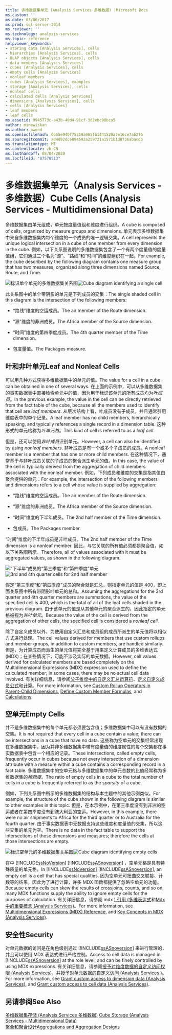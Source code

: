 ```yaml
---
title: 多维数据集单元 (Analysis Services 多维数据) |Microsoft Docs
ms.custom: ''
ms.date: 03/06/2017
ms.prod: sql-server-2014
ms.reviewer: ''
ms.technology: analysis-services
ms.topic: reference
helpviewer_keywords:
- storing data [Analysis Services], cells
- hierarchies [Analysis Services], cells
- OLAP objects [Analysis Services], cells
- data members [Analysis Services]
- cubes [Analysis Services], cells
- empty cells [Analysis Services]
- nonleaf members
- cubes [Analysis Services], examples
- storage [Analysis Services], cells
- nonleaf cells
- calculated cells [Analysis Services]
- dimensions [Analysis Services], cells
- cells [Analysis Services]
- leaf members
- leaf cells
ms.assetid: 9945773c-a43b-40d4-91cf-3d2ebc90bca5
author: minewiskan
ms.author: owend
ms.openlocfilehash: 0b55e940f75319a965fb1441520a7e16ce7ab2f6
ms.sourcegitcommit: ad4d92dce894592a259721a1571b1d8736abacdb
ms.translationtype: MT
ms.contentlocale: zh-CN
ms.lasthandoff: 08/04/2020
ms.locfileid: "87578513"
---
```

# <a name="cube-cells-analysis-services---multidimensional-data"></a><span data-ttu-id="f7c34-102">多维数据集单元（Analysis Services - 多维数据）</span><span class="sxs-lookup"><span data-stu-id="f7c34-102">Cube Cells (Analysis Services - Multidimensional Data)</span></span>
  <span data-ttu-id="f7c34-103">多维数据集由单元组成，单元按度量值组和维度进行组织。</span><span class="sxs-lookup"><span data-stu-id="f7c34-103">A cube is composed of cells, organized by measure groups and dimensions.</span></span> <span data-ttu-id="f7c34-104">单元表示多维数据集中来自多维数据集内每个维度的一个成员的唯一逻辑交集。</span><span class="sxs-lookup"><span data-stu-id="f7c34-104">A cell represents the unique logical intersection in a cube of one member from every dimension in the cube.</span></span> <span data-ttu-id="f7c34-105">例如，以下关系图说明的多维数据集包含了一个有两个度量值的度量值组，它们通过三个名为“源”、“路线”和“时间”的维度组织在一起。</span><span class="sxs-lookup"><span data-stu-id="f7c34-105">For example, the cube described by the following diagram contains one measure group that has two measures, organized along three dimensions named Source, Route, and Time.</span></span>  
  
 <span data-ttu-id="f7c34-106">![标识单个单元的多维数据集关系图](../../analysis-services/dev-guide/media/as-cubeintro5.gif "标识单个单元的多维数据集关系图")</span><span class="sxs-lookup"><span data-stu-id="f7c34-106">![Cube diagram identifying a single cell](../../analysis-services/dev-guide/media/as-cubeintro5.gif "Cube diagram identifying a single cell")</span></span>  
  
 <span data-ttu-id="f7c34-107">此关系图中的单个带阴影的单元是下列成员的交集：</span><span class="sxs-lookup"><span data-stu-id="f7c34-107">The single shaded cell in this diagram is the intersection of the following members:</span></span>  
  
-   <span data-ttu-id="f7c34-108">“路线”维度的空运成员。</span><span class="sxs-lookup"><span data-stu-id="f7c34-108">The air member of the Route dimension.</span></span>  
  
-   <span data-ttu-id="f7c34-109">“源”维度的非洲成员。</span><span class="sxs-lookup"><span data-stu-id="f7c34-109">The Africa member of the Source dimension.</span></span>  
  
-   <span data-ttu-id="f7c34-110">“时间”维度的第四季度成员。</span><span class="sxs-lookup"><span data-stu-id="f7c34-110">The 4th quarter member of the Time dimension.</span></span>  
  
-   <span data-ttu-id="f7c34-111">包度量值。</span><span class="sxs-lookup"><span data-stu-id="f7c34-111">The Packages measure.</span></span>  
  
## <a name="leaf-and-nonleaf-cells"></a><span data-ttu-id="f7c34-112">叶和非叶单元</span><span class="sxs-lookup"><span data-stu-id="f7c34-112">Leaf and Nonleaf Cells</span></span>  
 <span data-ttu-id="f7c34-113">可以用几种方式获得多维数据集中的单元的值。</span><span class="sxs-lookup"><span data-stu-id="f7c34-113">The value for a cell in a cube can be obtained in one of several ways.</span></span> <span data-ttu-id="f7c34-114">在上面的示例中，可以从多维数据集的事实数据表中直接检索单元中的值，因为用于标识该单元的所有成员均为*叶成员*。</span><span class="sxs-lookup"><span data-stu-id="f7c34-114">In the previous example, the value in the cell can be directly retrieved from the fact table of the cube, because all the members used to identify that cell are *leaf members*.</span></span> <span data-ttu-id="f7c34-115">从层次结构上看，叶成员没有子成员，并且通常引用维度表中的单个记录。</span><span class="sxs-lookup"><span data-stu-id="f7c34-115">A leaf member has no child members, hierarchically speaking, and typically references a single record in a dimension table.</span></span> <span data-ttu-id="f7c34-116">这种形式的单元格称为*叶单元格*。</span><span class="sxs-lookup"><span data-stu-id="f7c34-116">This kind of cell is referred to as a *leaf cell*.</span></span>  
  
 <span data-ttu-id="f7c34-117">但是，还可以使用*非叶成员*识别单元。</span><span class="sxs-lookup"><span data-stu-id="f7c34-117">However, a cell can also be identified by using *nonleaf members*.</span></span> <span data-ttu-id="f7c34-118">非叶成员是有一个或多个子成员的成员。</span><span class="sxs-lookup"><span data-stu-id="f7c34-118">A nonleaf member is a member that has one or more child members.</span></span> <span data-ttu-id="f7c34-119">在这种情况下，通常基于与非叶成员关联的子成员的聚合派生单元的值。</span><span class="sxs-lookup"><span data-stu-id="f7c34-119">In this case, the value of the cell is typically derived from the aggregation of child members associated with the nonleaf member.</span></span> <span data-ttu-id="f7c34-120">例如，下列成员和维度的交集是指其值由聚合提供的单元：</span><span class="sxs-lookup"><span data-stu-id="f7c34-120">For example, the intersection of the following members and dimensions refers to a cell whose value is supplied by aggregation:</span></span>  
  
-   <span data-ttu-id="f7c34-121">“路线”维度的空运成员。</span><span class="sxs-lookup"><span data-stu-id="f7c34-121">The air member of the Route dimension.</span></span>  
  
-   <span data-ttu-id="f7c34-122">“源”维度的非洲成员。</span><span class="sxs-lookup"><span data-stu-id="f7c34-122">The Africa member of the Source dimension.</span></span>  
  
-   <span data-ttu-id="f7c34-123">“时间”维度的下半年成员。</span><span class="sxs-lookup"><span data-stu-id="f7c34-123">The 2nd half member of the Time dimension.</span></span>  
  
-   <span data-ttu-id="f7c34-124">包成员。</span><span class="sxs-lookup"><span data-stu-id="f7c34-124">The Packages member.</span></span>  
  
 <span data-ttu-id="f7c34-125">“时间”维度的下半年成员是非叶成员。</span><span class="sxs-lookup"><span data-stu-id="f7c34-125">The 2nd half member of the Time dimension is a nonleaf member.</span></span> <span data-ttu-id="f7c34-126">因此，与它关联的所有值必须都是聚合值，如以下关系图所示。</span><span class="sxs-lookup"><span data-stu-id="f7c34-126">Therefore, all of values associated with it must be aggregated values, as shown in the following diagram.</span></span>  
  
 <span data-ttu-id="f7c34-127">![“下半年”成员的“第三季度”和“第四季度”单元](../../analysis-services/dev-guide/media/as-cubeintro6.gif "“下半年”成员的“第三季度”和“第四季度”单元")</span><span class="sxs-lookup"><span data-stu-id="f7c34-127">![3rd and 4th quarter cells for 2nd half member](../../analysis-services/dev-guide/media/as-cubeintro6.gif "3rd and 4th quarter cells for 2nd half member")</span></span>  
  
 <span data-ttu-id="f7c34-128">假定“第三季度”和“第四季度”成员的聚合就是汇总，则指定单元的值是 400，即上面关系图中所有带阴影叶单元的总和。</span><span class="sxs-lookup"><span data-stu-id="f7c34-128">Assuming the aggregations for the 3rd quarter and 4th quarter members are summations, the value of the specified cell is 400, which is the total of all of the leaf cells shaded in the previous diagram.</span></span> <span data-ttu-id="f7c34-129">由于该单元的值是从其他单元的聚合派生的，因此指定的单元格被视为*非叶单元*。</span><span class="sxs-lookup"><span data-stu-id="f7c34-129">Because the value of the cell is derived from the aggregation of other cells, the specified cell is considered a *nonleaf cell*.</span></span>  
  
 <span data-ttu-id="f7c34-130">除了自定义成员以外，为使用自定义汇总和成员组的成员所派生的单元值将以相似方式进行处理。</span><span class="sxs-lookup"><span data-stu-id="f7c34-130">The cell values derived for members that use custom rollups and member groups, in addition to custom members, are handled similarly.</span></span> <span data-ttu-id="f7c34-131">但是，为计算成员而派生的单元值将完全基于用来定义计算成员的多维表达式 (MDX)；在某些情况下，可能不涉及实际的单元数据。</span><span class="sxs-lookup"><span data-stu-id="f7c34-131">However, cell values derived for calculated members are based completely on the Multidimensional Expressions (MDX) expression used to define the calculated member; in some cases, there may be no actual cell data involved.</span></span> <span data-ttu-id="f7c34-132">有关详细信息，请参阅[父子维度中的自定义汇总运算符](../multidimensional-models/parent-child-dimension-attributes-custom-rollup-operators.md)、[定义自定义成员公式](../multidimensional-models/attribute-properties-define-custom-member-formulas.md)和[计算](../multidimensional-models-olap-logical-cube-objects/calculations.md)。</span><span class="sxs-lookup"><span data-stu-id="f7c34-132">For more information, see [Custom Rollup Operators in Parent-Child Dimensions](../multidimensional-models/parent-child-dimension-attributes-custom-rollup-operators.md), [Define Custom Member Formulas](../multidimensional-models/attribute-properties-define-custom-member-formulas.md), and [Calculations](../multidimensional-models-olap-logical-cube-objects/calculations.md).</span></span>  
  
## <a name="empty-cells"></a><span data-ttu-id="f7c34-133">空单元</span><span class="sxs-lookup"><span data-stu-id="f7c34-133">Empty Cells</span></span>  
 <span data-ttu-id="f7c34-134">并不是多维数据集中的每个单元都必须要包含值；多维数据集中可以有没有数据的交集。</span><span class="sxs-lookup"><span data-stu-id="f7c34-134">It is not required that every cell in a cube contain a value; there can be intersections in a cube that have no data.</span></span> <span data-ttu-id="f7c34-135">这些称为空单元的交集经常出现在多维数据集中，因为并非多维数据集中带有度量值的维度属性的每个交集都在事实数据表中包含一个相应的记录。</span><span class="sxs-lookup"><span data-stu-id="f7c34-135">These intersections, called empty cells, frequently occur in cubes because not every intersection of a dimension attribute with a measure within a cube contains a corresponding record in a fact table.</span></span> <span data-ttu-id="f7c34-136">多维数据集中的空单元格与多维数据集中的单元总数的比值经常称为多维数据集的*稀疏度*。</span><span class="sxs-lookup"><span data-stu-id="f7c34-136">The ratio of empty cells in a cube to the total number of cells in a cube is frequently referred to as the *sparsity* of a cube.</span></span>  
  
 <span data-ttu-id="f7c34-137">例如，下列关系图中所示的多维数据集的结构与本主题中的其他示例类似。</span><span class="sxs-lookup"><span data-stu-id="f7c34-137">For example, the structure of the cube shown in the following diagram is similar to other examples in this topic.</span></span> <span data-ttu-id="f7c34-138">但是，在本示例中，在第三季度没有到非洲的空运或者在第四季度没有到澳大利亚的空运。</span><span class="sxs-lookup"><span data-stu-id="f7c34-138">However, in this example, there were no air shipments to Africa for the third quarter or to Australia for the fourth quarter.</span></span> <span data-ttu-id="f7c34-139">由于事实数据表中无数据支持这些维度和度量值的交集，所以这些交集的单元为空。</span><span class="sxs-lookup"><span data-stu-id="f7c34-139">There is no data in the fact table to support the intersections of those dimensions and measures; therefore the cells at those intersections are empty.</span></span>  
  
 <span data-ttu-id="f7c34-140">![标识空单元的多维数据集关系图](../../analysis-services/dev-guide/media/as-cubeintro7.gif "标识空单元的多维数据集关系图")</span><span class="sxs-lookup"><span data-stu-id="f7c34-140">![Cube diagram identifying empty cells](../../analysis-services/dev-guide/media/as-cubeintro7.gif "Cube diagram identifying empty cells")</span></span>  
  
 <span data-ttu-id="f7c34-141">在中 [!INCLUDE[ssNoVersion](../../includes/ssnoversion-md.md)] [!INCLUDE[ssASnoversion](../../includes/ssasnoversion-md.md)] ，空单元格是具有特殊质量的单元格。</span><span class="sxs-lookup"><span data-stu-id="f7c34-141">In [!INCLUDE[ssNoVersion](../../includes/ssnoversion-md.md)] [!INCLUDE[ssASnoversion](../../includes/ssasnoversion-md.md)], an empty cell is a cell that has special qualities.</span></span> <span data-ttu-id="f7c34-142">因为空单元可扭曲交叉联接、计数等的结果，因此为了进行计算，许多 MDX 函数都提供了忽略空单元的功能。</span><span class="sxs-lookup"><span data-stu-id="f7c34-142">Because empty cells can skew the results of crossjoins, counts, and so on, many MDX functions supply the ability to ignore empty cells for the purposes of calculation.</span></span> <span data-ttu-id="f7c34-143">有关详细信息，请参阅 mdx [&#41; 引用 &#40;多维表达式](/sql/mdx/multidimensional-expressions-mdx-reference)和[Mdx 中的重要概念 &#40;Analysis Services&#41;](../multidimensional-models/key-concepts-in-mdx-analysis-services.md)。</span><span class="sxs-lookup"><span data-stu-id="f7c34-143">For more information, see [Multidimensional Expressions &#40;MDX&#41; Reference](/sql/mdx/multidimensional-expressions-mdx-reference), and [Key Concepts in MDX &#40;Analysis Services&#41;](../multidimensional-models/key-concepts-in-mdx-analysis-services.md).</span></span>  
  
## <a name="security"></a><span data-ttu-id="f7c34-144">安全性</span><span class="sxs-lookup"><span data-stu-id="f7c34-144">Security</span></span>  
 <span data-ttu-id="f7c34-145">对单元数据的访问是在角色级别通过 [!INCLUDE[ssASnoversion](../../includes/ssasnoversion-md.md)] 来进行管理的，并且可以使用 MDX 表达式进行严格控制。</span><span class="sxs-lookup"><span data-stu-id="f7c34-145">Access to cell data is managed in [!INCLUDE[ssASnoversion](../../includes/ssasnoversion-md.md)] at the role level, and can be finely controlled by using MDX expressions.</span></span> <span data-ttu-id="f7c34-146">有关详细信息，请参阅[授予对维度数据的自定义访问权限 &#40;Analysis Services&#41;](../multidimensional-models/grant-custom-access-to-dimension-data-analysis-services.md)，并[授予对单元数据的自定义访问 &#40;Analysis Services ](../multidimensional-models/grant-custom-access-to-cell-data-analysis-services.md)&#41;。</span><span class="sxs-lookup"><span data-stu-id="f7c34-146">For more information, see [Grant custom access to dimension data &#40;Analysis Services&#41;](../multidimensional-models/grant-custom-access-to-dimension-data-analysis-services.md), and [Grant custom access to cell data &#40;Analysis Services&#41;](../multidimensional-models/grant-custom-access-to-cell-data-analysis-services.md).</span></span>  
  
## <a name="see-also"></a><span data-ttu-id="f7c34-147">另请参阅</span><span class="sxs-lookup"><span data-stu-id="f7c34-147">See Also</span></span>  
 <span data-ttu-id="f7c34-148">[多维数据集存储 &#40;Analysis Services 多维数据&#41;](../multidimensional-models-olap-logical-cube-objects/cube-storage-analysis-services-multidimensional-data.md) </span><span class="sxs-lookup"><span data-stu-id="f7c34-148">[Cube Storage &#40;Analysis Services - Multidimensional Data&#41;](../multidimensional-models-olap-logical-cube-objects/cube-storage-analysis-services-multidimensional-data.md) </span></span>  
 [<span data-ttu-id="f7c34-149">聚合和聚合设计</span><span class="sxs-lookup"><span data-stu-id="f7c34-149">Aggregations and Aggregation Designs</span></span>](../multidimensional-models-olap-logical-cube-objects/aggregations-and-aggregation-designs.md)  
  
  
